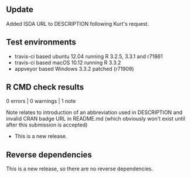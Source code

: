## Update

Added ISDA URL to DESCRIPTION following Kurt's request.

## Test environments

* travis-ci based ubuntu 12.04 running R 3.2.5, 3.3.1 and r71861 
* travis-ci based macOS 10.12 running R 3.3.2
* appveyor based Windows 3.3.2 patched (r71909)

## R CMD check results

0 errors | 0 warnings | 1 note

Note relates to introduction of an abbreviation used in DESCRIPTION and 
invalid CRAN badge URL in README.md (which obviously won't exist until after this
submission is accepted)

* This is a new release.

## Reverse dependencies

This is a new release, so there are no reverse dependencies.
